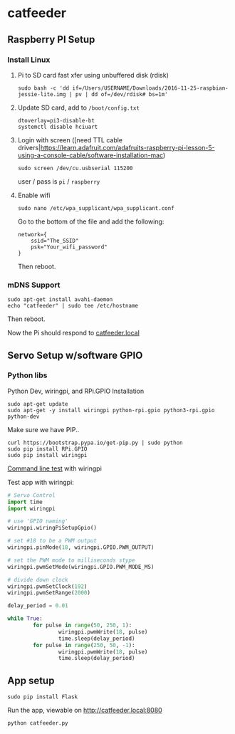 # catfeeder

## Raspberry PI Setup

### Install Linux

1. Pi to SD card fast xfer using unbuffered disk (rdisk)
    ```
    sudo bash -c 'dd if=/Users/USERNAME/Downloads/2016-11-25-raspbian-jessie-lite.img | pv | dd of=/dev/rdisk# bs=1m'
    ```

2. Update SD card, add to `/boot/config.txt`
    ```
    dtoverlay=pi3-disable-bt
    systemctl disable hciuart
    ```

3. Login with screen ([need TTL cable drivers|https://learn.adafruit.com/adafruits-raspberry-pi-lesson-5-using-a-console-cable/software-installation-mac)
    ```
    sudo screen /dev/cu.usbserial 115200
    ```

    user / pass is `pi` / `raspberry`

4. Enable wifi
    ```
    sudo nano /etc/wpa_supplicant/wpa_supplicant.conf
    ```
    Go to the bottom of the file and add the following:

    ```
    network={
        ssid="The_SSID"
        psk="Your_wifi_password"
    }
    ```

    Then reboot.

### mDNS Support

```
sudo apt-get install avahi-daemon
echo "catfeeder" | sudo tee /etc/hostname
```

Then reboot.

Now the Pi should respond to [catfeeder.local](http://catfeeder.local)

## Servo Setup w/software GPIO

### Python libs

Python Dev, wiringpi, and RPi.GPIO Installation

```
sudo apt-get update
sudo apt-get -y install wiringpi python-rpi.gpio python3-rpi.gpio python-dev
```

Make sure we have PIP..

```
curl https://bootstrap.pypa.io/get-pip.py | sudo python
sudo pip install RPi.GPIO
sudo pip install wiringpi
```

[Command line test](https://learn.adafruit.com/adafruits-raspberry-pi-lesson-8-using-a-servo-motor?view=all#software) with wiringpi

Test app with wiringpi:

```python
# Servo Control
import time
import wiringpi

# use 'GPIO naming'
wiringpi.wiringPiSetupGpio()

# set #18 to be a PWM output
wiringpi.pinMode(18, wiringpi.GPIO.PWM_OUTPUT)

# set the PWM mode to milliseconds stype
wiringpi.pwmSetMode(wiringpi.GPIO.PWM_MODE_MS)

# divide down clock
wiringpi.pwmSetClock(192)
wiringpi.pwmSetRange(2000)

delay_period = 0.01

while True:
        for pulse in range(50, 250, 1):
                wiringpi.pwmWrite(18, pulse)
                time.sleep(delay_period)
        for pulse in range(250, 50, -1):
                wiringpi.pwmWrite(18, pulse)
                time.sleep(delay_period)
```

## App setup

```
sudo pip install Flask
```

Run the app, viewable on http://catfeeder.local:8080

```
python catfeeder.py
```
